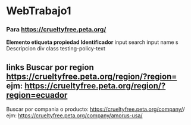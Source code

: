 # WebTrabajo1
### Para https://crueltyfree.peta.org/
**Elemento        etiqueta    propiedad        Identificador**
input search    input       name              s
Descripcion     div         class             testing-policy-text

**links**
Buscar por region https://crueltyfree.peta.org/region/?region=<region>
ejm: https://crueltyfree.peta.org/region/?region=ecuador
---
Buscar por compania o producto:
https://crueltyfree.peta.org/company/<clave>/
ejm: https://crueltyfree.peta.org/company/amorus-usa/

